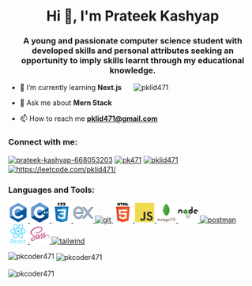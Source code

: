 
<h1 align="center">Hi 👋, I'm Prateek Kashyap</h1>
<h3 align="center">A young and passionate computer science student with developed skills and personal attributes seeking an opportunity to imply skills learnt through my educational knowledge.</h3>
<img align="right" src="https://i.pinimg.com/originals/78/5a/1b/785a1b9c359640da6bc9cfe3670b42ba.png" alt="pklid471" width="250" />

- 🌱 I’m currently learning **Next.js**

- 💬 Ask me about **Mern Stack**

- 📫 How to reach me **pklid471@gmail.com**

<h3 align="left">Connect with me:</h3>
<p align="left">
<a href="https://linkedin.com/in/prateek-kashyap-668053203" target="blank"><img align="center" src="https://raw.githubusercontent.com/rahuldkjain/github-profile-readme-generator/master/src/images/icons/Social/linked-in-alt.svg" alt="prateek-kashyap-668053203" height="30" width="40" /></a>
<a href="https://www.codechef.com/users/pk471" target="blank"><img align="center" src="https://avatars1.githubusercontent.com/u/11960354?s=460&v=4" alt="pk471" height="30" width="40" /></a>
<a href="https://codeforces.com/profile/pklid471" target="blank"><img align="center" src="https://raw.githubusercontent.com/rahuldkjain/github-profile-readme-generator/master/src/images/icons/Social/codeforces.svg" alt="pklid471" height="30" width="40" /></a>
<a href="https://leetcode.com/pklid471/" target="blank"><img align="center" src="https://raw.githubusercontent.com/rahuldkjain/github-profile-readme-generator/master/src/images/icons/Social/leet-code.svg" alt="https://leetcode.com/pklid471/" height="30" width="40" /></a>
</p>

<h3 align="left">Languages and Tools:</h3>
<p align="left"> <a href="https://www.cprogramming.com/" target="_blank" rel="noreferrer"> <img src="https://raw.githubusercontent.com/devicons/devicon/master/icons/c/c-original.svg" alt="c" width="40" height="40"/> </a> <a href="https://www.w3schools.com/cpp/" target="_blank" rel="noreferrer"> <img src="https://raw.githubusercontent.com/devicons/devicon/master/icons/cplusplus/cplusplus-original.svg" alt="cplusplus" width="40" height="40"/> </a> <a href="https://www.w3schools.com/css/" target="_blank" rel="noreferrer"> <img src="https://raw.githubusercontent.com/devicons/devicon/master/icons/css3/css3-original-wordmark.svg" alt="css3" width="40" height="40"/> </a> <a href="https://expressjs.com" target="_blank" rel="noreferrer"> <img src="https://github.com/28ayush/28ayush/raw/main/icons/expressdotjs.svg" alt="express" width="40" height="40"/> </a> <a href="https://git-scm.com/" target="_blank" rel="noreferrer"> <img src="https://www.vectorlogo.zone/logos/git-scm/git-scm-icon.svg" alt="git" width="40" height="40"/> </a> <a href="https://www.w3.org/html/" target="_blank" rel="noreferrer"> <img src="https://raw.githubusercontent.com/devicons/devicon/master/icons/html5/html5-original-wordmark.svg" alt="html5" width="40" height="40"/> </a> <a href="https://developer.mozilla.org/en-US/docs/Web/JavaScript" target="_blank" rel="noreferrer"> <img src="https://raw.githubusercontent.com/devicons/devicon/master/icons/javascript/javascript-original.svg" alt="javascript" width="40" height="40"/> </a> <a href="https://www.mongodb.com/" target="_blank" rel="noreferrer"> <img src="https://raw.githubusercontent.com/devicons/devicon/master/icons/mongodb/mongodb-original-wordmark.svg" alt="mongodb" width="40" height="40"/> </a> <a href="https://nodejs.org" target="_blank" rel="noreferrer"> <img src="https://raw.githubusercontent.com/devicons/devicon/master/icons/nodejs/nodejs-original-wordmark.svg" alt="nodejs" width="40" height="40"/> </a> <a href="https://postman.com" target="_blank" rel="noreferrer"> <img src="https://www.vectorlogo.zone/logos/getpostman/getpostman-icon.svg" alt="postman" width="40" height="40"/> </a> <a href="https://reactjs.org/" target="_blank" rel="noreferrer"> <img src="https://raw.githubusercontent.com/devicons/devicon/master/icons/react/react-original-wordmark.svg" alt="react" width="40" height="40"/> </a> <a href="https://sass-lang.com" target="_blank" rel="noreferrer"> <img src="https://raw.githubusercontent.com/devicons/devicon/master/icons/sass/sass-original.svg" alt="sass" width="40" height="40"/> </a> <a href="https://tailwindcss.com/" target="_blank" rel="noreferrer"> <img src="https://www.vectorlogo.zone/logos/tailwindcss/tailwindcss-icon.svg" alt="tailwind" width="40" height="40"/> </a> </p>


<p><img align="left" src="https://github-readme-stats.vercel.app/api/top-langs?username=pkcoder471&show_icons=true&theme=radical&locale=en&layout=compact" alt="pkcoder471" /></p>

<p>&nbsp;<img align="center" src="https://github-readme-stats.vercel.app/api?username=pkcoder471&show_icons=true&theme=radical&locale=en" alt="pkcoder471" /></p>

<p><img align="center" src="https://github-readme-streak-stats.herokuapp.com/?user=pkcoder471&theme=dark" alt="pkcoder471" /></p>

